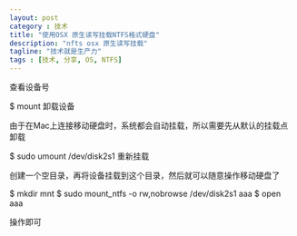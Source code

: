 ```yaml
---
layout: post
category : 技术
title: "使用OSX 原生读写挂载NTFS格式硬盘"
description: "nfts osx 原生读写挂载"
tagline: "技术就是生产力"
tags : [技术, 分享, OS, NTFS]
---
```




查看设备号

$ mount
卸载设备

由于在Mac上连接移动硬盘时，系统都会自动挂载，所以需要先从默认的挂载点卸载

$ sudo umount /dev/disk2s1
重新挂载

创建一个空目录，再将设备挂载到这个目录，然后就可以随意操作移动硬盘了

$ mkdir mnt
$ sudo mount_ntfs -o rw,nobrowse /dev/disk2s1 aaa
$ open aaa


操作即可
